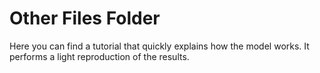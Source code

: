 # Other Files Folder

Here you can find a tutorial that quickly explains how the model works. It performs a light reproduction of the results.

